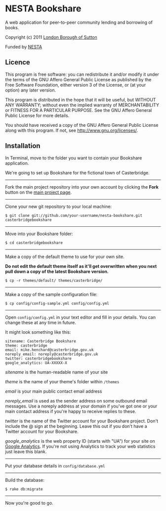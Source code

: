 NESTA Bookshare
===============

A web application for peer-to-peer community lending and borrowing of books.

Copyright (c) 2011 [London Borough of Sutton](http://www.sutton.gov.uk/)

Funded by [NESTA](http://www.nesta.org.uk/)


Licence
-------

This program is free software: you can redistribute it and/or modify
it under the terms of the GNU Affero General Public License as published by
the Free Software Foundation, either version 3 of the License, or
(at your option) any later version.

This program is distributed in the hope that it will be useful,
but WITHOUT ANY WARRANTY; without even the implied warranty of
MERCHANTABILITY or FITNESS FOR A PARTICULAR PURPOSE.  See the
GNU Affero General Public License for more details.

You should have received a copy of the GNU Affero General Public License
along with this program.  If not, see <http://www.gnu.org/licenses/>.


Installation
------------

In Terminal, move to the folder you want to contain your Bookshare application.

We're going to set up Bookshare for the fictional town of Casterbridge.

---

Fork the main project repository into your own account by clicking the **Fork** button on the [main project page](https://github.com/adrianshort/nesta-bookshare).

---


Clone your new git repository to your local machine:

	$ git clone git://github.com/your-username/nesta-bookshare.git casterbridgebookshare

---

Move into your Bookshare folder:

	$ cd casterbridgebookshare

---

Make a copy of the default theme to use for your own site.

**Do not edit the default theme itself as it'll get overwritten when you next pull down a copy of the latest Bookshare version.**

	$ cp -r themes/default/ themes/casterbridge/

---

Make a copy of the sample configuration file:

	$ cp config/config-sample.yml config/config.yml

---

Open `config/config.yml` in your text editor and fill in your details. You can change these at any time in future.

It might look something like this:

	sitename: Casterbridge Bookshare
	theme: casterbridge
	email: mike.henchard@casterbridge.gov.uk
	noreply_email: noreply@casterbridge.gov.uk
	twitter: casterbridgebookshare
	google_analytics: UA-XXXXX-X

_sitename_ is the human-readable name of your site

_theme_ is the name of your theme's folder within `/themes`

_email_ is your main public contact email address

_noreply\_email_ is used as the sender address on some outbound email messages. Use a noreply address at your domain if you've got one or your main contact address if you're happy to receive replies to these.

_twitter_ is the name of the Twitter account for your Bookshare project. Don't include the @ sign at the beginning.  Leave this out if you don't have a Twitter account for your Bookshare.

_google\_analytics_ is the web property ID (starts with "UA") for your site on [Google Analytics](http://www.google.com/intl/en/analytics/). If you're not using Analytics to track your web statistics just leave this blank.

---

Put your database details in `config/database.yml`

---

Build the database:

	$ rake db:migrate

---

Now you're good to go.
